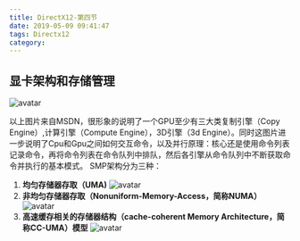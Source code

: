 ```yaml
---
title: DirectX12-第四节
date: 2019-05-09 09:41:47
tags: Directx12
category:
---
```

## 显卡架构和存储管理
![avatar](https://img-blog.csdnimg.cn/20181027170417659.png?x-oss-process=image/watermark,type_ZmFuZ3poZW5naGVpdGk,shadow_10,text_aHR0cHM6Ly9ibG9nLmNzZG4ubmV0L3UwMTQwMzgxNDM=,size_27,color_FFFFFF,t_70)

以上图片来自MSDN，很形象的说明了一个GPU至少有三大类复制引擎（Copy Engine）,计算引擎（Compute Engine），3D引擎（3d Engine）。同时这图片进一步说明了Cpu和Gpu之间如何交互命令，以及并行原理：核心还是使用命令列表记录命令，再将命令列表在命令队列中排队，然后各引擎从命令队列中不断获取命令并执行的基本模式。
SMP架构分为三种：
1. **均匀存储器存取（UMA)**
   ![avatar](https://img-blog.csdnimg.cn/20181027170417615.png?x-oss-process=image/watermark,type_ZmFuZ3poZW5naGVpdGk,shadow_10,text_aHR0cHM6Ly9ibG9nLmNzZG4ubmV0L3UwMTQwMzgxNDM=,size_27,color_FFFFFF,t_70)
2. **非均匀存储器存取（Nonuniform-Memory-Access，简称NUMA）**
   ![avatar](https://img-blog.csdnimg.cn/20181027170417620.png?x-oss-process=image/watermark,type_ZmFuZ3poZW5naGVpdGk,shadow_10,text_aHR0cHM6Ly9ibG9nLmNzZG4ubmV0L3UwMTQwMzgxNDM=,size_27,color_FFFFFF,t_70)
3. **高速缓存相关的存储器结构（cache-coherent Memory Architecture，简称CC-UMA）模型**
   ![avatar](https://img-blog.csdnimg.cn/20181027170417625.png?x-oss-process=image/watermark,type_ZmFuZ3poZW5naGVpdGk,shadow_10,text_aHR0cHM6Ly9ibG9nLmNzZG4ubmV0L3UwMTQwMzgxNDM=,size_27,color_FFFFFF,t_70)
